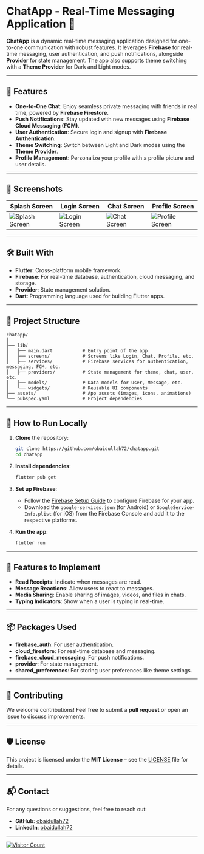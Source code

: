 # ChatApp - Real-Time Messaging Application 💬

**ChatApp** is a dynamic real-time messaging application designed for one-to-one communication with robust features. It leverages **Firebase** for real-time messaging, user authentication, and push notifications, alongside **Provider** for state management. The app also supports theme switching with a **Theme Provider** for Dark and Light modes.

---

## 📱 Features

- **One-to-One Chat**: Enjoy seamless private messaging with friends in real time, powered by **Firebase Firestore**.
- **Push Notifications**: Stay updated with new messages using **Firebase Cloud Messaging (FCM)**.
- **User Authentication**: Secure login and signup with **Firebase Authentication**.
- **Theme Switching**: Switch between Light and Dark modes using the **Theme Provider**.
- **Profile Management**: Personalize your profile with a profile picture and user details.

---

## 📸 Screenshots

| Splash Screen      | Login Screen      | Chat Screen        | Profile Screen     |
|-------------------|-------------------|-------------------|-------------------|
| ![Splash Screen](assets/splashscreen.jpeg) | ![Login Screen](assets/login.jpeg) | ![Chat Screen](assets/chatscreen.jpeg) | ![Profile Screen](assets/profile.jpeg) |

---

## 🛠️ Built With

- **Flutter**: Cross-platform mobile framework.
- **Firebase**: For real-time database, authentication, cloud messaging, and storage.
- **Provider**: State management solution.
- **Dart**: Programming language used for building Flutter apps.

---

## 📂 Project Structure

```plaintext
chatapp/
│
├── lib/
│   ├── main.dart           # Entry point of the app
│   ├── screens/            # Screens like Login, Chat, Profile, etc.
│   ├── services/           # Firebase services for authentication, messaging, FCM, etc.
│   ├── providers/          # State management for theme, chat, user, etc.
│   ├── models/             # Data models for User, Message, etc.
│   └── widgets/            # Reusable UI components
├── assets/                 # App assets (images, icons, animations)
└── pubspec.yaml            # Project dependencies
```

---

## 🚀 How to Run Locally

1. **Clone** the repository:
   ```bash
   git clone https://github.com/obaidullah72/chatapp.git
   cd chatapp
   ```

2. **Install dependencies**:
   ```bash
   flutter pub get
   ```

3. **Set up Firebase**:
   - Follow the [Firebase Setup Guide](https://firebase.google.com/docs/flutter/setup) to configure Firebase for your app.
   - Download the `google-services.json` (for Android) or `GoogleService-Info.plist` (for iOS) from the Firebase Console and add it to the respective platforms.

4. **Run the app**:
   ```bash
   flutter run
   ```

---

## 🌟 Features to Implement

- **Read Receipts**: Indicate when messages are read.
- **Message Reactions**: Allow users to react to messages.
- **Media Sharing**: Enable sharing of images, videos, and files in chats.
- **Typing Indicators**: Show when a user is typing in real-time.

---

## 📦 Packages Used

- **firebase_auth**: For user authentication.
- **cloud_firestore**: For real-time database and messaging.
- **firebase_cloud_messaging**: For push notifications.
- **provider**: For state management.
- **shared_preferences**: For storing user preferences like theme settings.

---

## 🤝 Contributing

We welcome contributions! Feel free to submit a **pull request** or open an issue to discuss improvements.

---

## 🛡️ License

This project is licensed under the **MIT License** – see the [LICENSE](LICENSE) file for details.

---

## 📬 Contact

For any questions or suggestions, feel free to reach out:

- **GitHub**: [obaidullah72](https://github.com/obaidullah72)
- **LinkedIn**: [obaidullah72](https://www.linkedin.com/in/obaidullah72/)

---

[![Visitor Count](https://visitcount.itsvg.in/api?id=obaidullah72&label=Profile%20Views&color=0&icon=0&pretty=true)](https://visitcount.itsvg.in)
